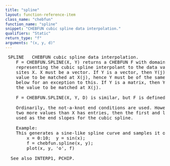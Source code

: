 ```yaml
---
title: "spline"
layout: function-reference-item
class_name: "chebfun"
function_name: "spline"
snippet: "CHEBFUN cubic spline data interpolation."
qualifiers: "Static"
return_type: "f"
arguments: "(x, y, d)"
---
```


<pre class="help-text"> SPLINE   CHEBFUN cubic spline data interpolation.
    F = CHEBFUN.SPLINE(X, Y) returns a CHEBFUN F with domain [X(1), X(end)]
    representing the cubic spline interpolant to the data values Y at the data
    sites X. X must be a vector. If Y is a vector, then Y(j) is taken as the
    value to be matched at X(j), hence Y must be of the same length as X  -- see
    below for an exception to this. If Y is a matrix, then Y(:,j) is taken as
    the value to be matched at X(j).
 
    F = CHEBFUN.SPLINE(X, Y, D) is similar, but F is defined on the domain D.
 
    Ordinarily, the not-a-knot end conditions are used. However, if Y contains
    two more values than X has entries, then the first and last value in Y are
    used as the end slopes for the cubic spline.
 
    Example:
    This generates a sine-like spline curve and samples it over a finer mesh:
        x = 0:10;  y = sin(x);
        f = chebfun.spline(x, y);
        plot(x, y, 'o', f)
 
  See also INTERP1, PCHIP.
</pre>
